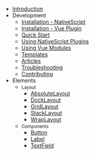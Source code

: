 - [Introduction](/)
- <span>Development</span>
    - [Installation - NativeScript](/installation-nativescript)
    - [Installation - Vue Plugin](/installation-nativescript-vue)
    - [Quick Start](/quick-start)
    - [Using NativeScript Plugins](/using-nativescript-plugins)
    - [Using Vue Modules](/using-vue-modules)
    - [Templates](/templates)
    - [Articles](/articles)
    - [Troubleshooting](/troubleshooting)
    - [Contributing](/contributing)
- <span>Elements</span>
    - <small>Layout</small>
        - [AbsoluteLayout](/elements/layout/absolute-layout)
        - [DockLayout](/elements/layout/dock-layout)
        - [GridLayout](/elements/layout/grid-layout)
        - [StackLayout](/elements/layout/stack-layout)
        - [WrapLayout](/elements/layout/wrap-layout)
    - <small>Components</small>
        - [Button](/elements/components/button)
        - [Label](/elements/components/label)
        - [TextField](/elements/components/text-field)
